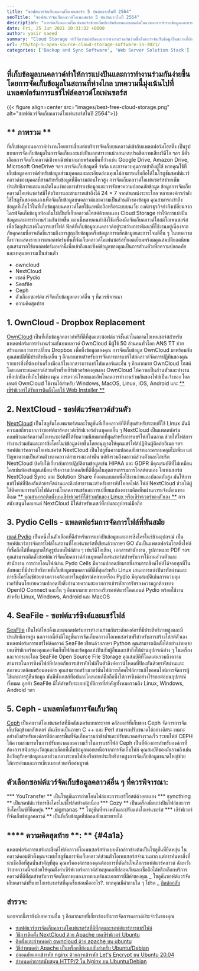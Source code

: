 ```yaml
---
title: "ซอฟต์แวร์จัดเก็บคลาวด์โอเพนซอร์ส 5 อันดับแรกในปี 2564" 
seoTitle: "ซอฟต์แวร์จัดเก็บคลาวด์โอเพนซอร์ส 5 อันดับแรกในปี 2564" 
description: "การจัดเก็บคลาวด์โอเพ่นซอร์สช่วยเพิ่มประสิทธิภาพและผลผลิตในแง่ของการสำรองข้อมูลและการรักษาความปลอดภัยข้อมูล บทความนี้มุ่งเน้นไปที่แอพจัดเก็บข้อมูลคลาวด์ที่ดีที่สุด" 
date: Fri, 25 Jun 2021 10:31:32 +0000
author: yasir saeed
summary: "Cloud Storage ทำให้การแบ่งปันและการทำงานร่วมกันง่ายขึ้นโดยการจัดเก็บข้อมูลในสถานที่ห่างไกล บทความนี้มุ่งเน้นไปที่แพลตฟอร์มการแชร์ไฟล์คลาวด์โอเพ่นซอร์ส" 
url: /th/top-5-open-source-cloud-storage-software-in-2021/
categories: ['Backup and Sync Software', 'Web Server Solution Stack']
---
```


## ที่เก็บข้อมูลบนคลาวด์ทำให้การแบ่งปันและการทำงานร่วมกันง่ายขึ้นโดยการจัดเก็บข้อมูลในสถานที่ห่างไกล บทความนี้มุ่งเน้นไปที่แพลตฟอร์มการแชร์ไฟล์คลาวด์โอเพ่นซอร์ส

{{< figure align=center src="images/best-free-cloud-storage.png" alt="ซอฟต์แวร์จัดเก็บคลาวด์โอเพ่นซอร์สในปี 2564">}}


## ** ภาพรวม **
ที่เก็บข้อมูลบนคลาวด์ทำงานโดยการเชื่อมต่อบริการจัดเก็บบนคลาวด์เข้ากับแพลตฟอร์มโฮสติ้ง เป็นรูปแบบการจัดเก็บข้อมูลในการจัดเก็บและแบ่งปันเอกสารงานนำเสนอสเปรดชีตภาพเสียงวิดีโอ ฯลฯ มีตัวเลือกการจัดเก็บคลาวด์เชิงพาณิชย์มากมายพร้อมพื้นที่ว่างเช่น Google Drive, Amazon Drive, Microsoft OneDrive ฯลฯ การจัดเก็บข้อมูลที่ จำกัด และการควบคุมการเข้าถึงผู้ใช้ หากคุณใช้ที่เก็บข้อมูลคลาวด์สำหรับข้อมูลส่วนบุคคลและละเอียดอ่อนคุณไม่สามารถเชื่อถือได้ในโซลูชันซอฟต์แวร์คลาวด์ของบุคคลที่สามสำหรับข้อมูลที่มีความอ่อนไหวสูง การจัดเก็บคลาวด์โอเพ่นซอร์สช่วยเพิ่มประสิทธิภาพและผลผลิตในแง่ของการสำรองข้อมูลและการรักษาความปลอดภัยข้อมูล
ข้อมูลการจัดเก็บคลาวด์โอเพ่นซอร์สมีให้บริการและสามารถเข้าถึงได้ 24 × 7 จากตำแหน่งระยะไกล หลายองค์กรกำลังใช้โซลูชั่นของตนเองเพื่อจัดเก็บข้อมูลบนคลาวด์และความเป็นส่วนตัวของข้อมูล คุณสามารถเข้าถึงข้อมูลที่เก็บไว้ในที่เก็บข้อมูลบนคลาวด์โดยใช้แอพมือถือหรือระบบบนเว็บ องค์กรธุรกิจกำลังเปลี่ยนจากไดรฟ์จัดเก็บข้อมูลท้องถิ่นไปเป็นที่เก็บคลาวด์โฮสต์ด้วยตนเอง Cloud Storage ทำให้การแบ่งปันข้อมูลและการทำงานร่วมกันง่ายขึ้น ตอนนี้หลายคนกำลังใช้เครื่องมือจัดเก็บคลาวด์โฮสต์โอเพนซอร์สเพื่อวัตถุประสงค์ในการแชร์ไฟล์ ฟิลด์ที่เก็บข้อมูลบนคลาวด์อยู่ระหว่างการพัฒนาที่ใช้งานอยู่เนื่องจากภัยคุกคามที่อาจเกิดขึ้นรวมถึงการสูญเสียข้อมูลหรือข้อมูลการแฮ็กข้อมูลและการโจมตีอื่น ๆ
ในบทความนี้เราจะแสดงรายการแพลตฟอร์มพื้นที่จัดเก็บคลาวด์โอเพ่นซอร์สที่ยอดเยี่ยมพร้อมคุณสมบัติยอดนิยม คุณสามารถใช้แพลตฟอร์มเหล่านี้เพื่อเข้าถึงและซิงค์ข้อมูลของคุณเป็นการส่วนตัวเพื่อความปลอดภัยและเหตุผลความเป็นส่วนตัว
  * owncloud
  * NextCloud
  * เซลล์ Pydio
  * Seafile
  * Ceph
  * ตัวเลือกซอฟต์แวร์จัดเก็บข้อมูลคลาวด์อื่น ๆ ที่ควรพิจารณา
  * ความคิดสุดท้าย

## 1. OwnCloud - Dropbox Replacement
[OwnCloud][1] เป็นที่เก็บข้อมูลคลาวด์ฟรีที่ดีที่สุดและซอฟต์แวร์ชั้นนำในตลาดโอเพนซอร์สสำหรับแพลตฟอร์มการทำงานร่วมกันบนคลาวด์ OwnCloud มีผู้ใช้ 50 ล้านคนทั่วโลก ANS TT ช่วยสร้างมากกว่าการเปลี่ยน Dropbox เพื่อทิ้งข้อมูลของคุณ การจัดเก็บข้อมูล OwnCloud มาพร้อมกับคุณสมบัติที่มีประสิทธิผลอื่น ๆ อีกมากมายสำหรับการจัดการการแชร์ไฟล์คลาวด์จัดการปฏิทินของคุณรายการสิ่งที่ต้องทำเครื่องมือแก้ไขเอกสารการแชร์โฟลเดอร์และอื่น ๆ อีกมากมาย OwnCloud โฮสต์โดยเฉพาะบนคลาวด์ส่วนตัวหรือเซิร์ฟเวอร์ของคุณเอง OwnCloud ให้ความเป็นส่วนตัวและทำงานเพื่อปกป้องที่เก็บไฟล์ของคุณ การดาวน์โหลดและอัพโหลดการทำงานร่วมกันของไฟล์เป็นเจ้าของ
ไคลเอนต์ OwnCloud ใช้งานได้สำหรับ Windows, MacOS, Linux, iOS, Android และ [** เซิร์ฟเวอร์ได้รับการติดตั้งโดยใช้ Web Installer **][2]

## 2. NextCloud - ซอฟต์แวร์คลาวด์ส่วนตัว
[NextCloud][3] เป็นโซลูชันโอเพนซอร์สและโซลูชันที่เก็บคลาวด์ที่ดีที่สุดสำหรับระบบที่ใช้ Linux มันมีความเสถียรมากกว่าซอฟต์แวร์คลาวด์เซิร์ฟเวอร์ส่วนบุคคลอื่น ๆ NextCloud เป็นแพลตฟอร์มคอมพิวเตอร์คลาวด์โอเพนซอร์สที่ได้รับความนิยมมากที่สุดสำหรับการแชร์ไฟล์ในตลาด ช่วยให้ไฟล์การทำงานร่วมกันและการซิงโครไนซ์ข้อมูลง่ายขึ้นโดยอนุญาตให้คุณแชร์ไฟล์ปฏิทินผู้ติดต่ออีเมล ฯลฯ ซอฟต์แวร์คลาวด์โอเพ่นซอร์ส NextCloud เป็นโซลูชันความปลอดภัยแรกและครอบคลุมไม่เพียง แต่ปัญหาความเป็นส่วนตัวของคลาวด์สาธารณะเท่านั้น แต่ยังรวมถึงคลาวด์ส่วนตัวและไฮบริด NextCloud บังคับใช้เกี่ยวกับการปฏิบัติตามข้อมูลเช่น HIPAA และ GDPR
มีคุณสมบัติที่ไม่เหมือนใครเช่นห้องข้อมูลเสมือนจริงความปลอดภัยที่ดีที่สุดในอุตสาหกรรมการโฮสต์ตนเอง โอเพ่นซอร์ส NextCloud Sync และ Solution Share ที่ออกแบบมาเพื่อใช้งานง่ายและปลอดภัยสูง มันให้การแชร์ไฟล์ที่ป้องกันด้วยรหัสผ่านและลิงก์สาธารณะสำหรับการอัปโหลดไฟล์ ไฟล์ NextCloud ช่วยให้ผู้ใช้ติดตามการแก้ไขไฟล์ดาวน์โหลดการแชร์และการเปลี่ยนแปลงความคิดเห็นผ่านการแจ้งเตือนทางอีเมล [** คุณสามารถติดตั้งบนเซิร์ฟเวอร์ที่ใช้ร่วมกันของ Linux หรือเซิร์ฟเวอร์ของตัวเอง **][4]
การสนับสนุนไคลเอนต์ NextCloud มีให้สำหรับเดสก์ท็อปและอุปกรณ์มือถือ

## 3. Pydio Cells - แพลตฟอร์มการจัดการไฟล์ที่ทันสมัย
[เซลล์ Pydio][5] เป็นหนึ่งในตัวเลือกที่ดีสำหรับการแบ่งปันข้อมูลและการซิงโครไนซ์ข้ามอุปกรณ์ เป็นซอฟต์แวร์การจัดการไฟล์ในสถานที่โอเพ่นซอร์สที่เขียนด้วยภาษา GO มันเป็นแพลตฟอร์มโฮสติ้งไฟล์ที่เชื่อถือได้ที่อนุญาตให้ดูรูปแบบไฟล์ต่าง ๆ เช่นวิดีโอเสียง, เอกสารสำนักงาน, รูปภาพและ PDF ฯลฯ คุณสามารถติดตั้งซอฟต์แวร์จัดเก็บคลาวด์ส่วนบุคคลโอเพ่นซอร์สสำหรับการใช้งานส่วนตัวและสำนักงาน การถ่ายโอนไฟล์ผ่าน Pydo Cells มีความปลอดภัยมากซึ่งสามารถซิงค์ไฟล์ได้จากทุกที่ในลักษณะที่มีประสิทธิภาพที่เก็บข้อมูลบนคลาวด์ที่ดีที่สุดสำหรับ Linux เสนอการแบ่งปันรหัสผ่านและการซิงโครไนซ์ย่อยตามความต้องการในอุปกรณ์หลายเครื่อง Pydio มีคุณสมบัติเช่นการควบคุมเวอร์ชันนโยบายความปลอดภัยสิ่งอำนวยความสะดวกการเข้ารหัสการรับรองความถูกต้องของ OpenID Connect และอื่น ๆ อีกมากมาย
การรองรับซอฟต์แวร์ไคลเอนต์ Pydio พร้อมใช้งานสำหรับ Linux, Windows, Android และ MacOS

## 4. SeaFile - ซอฟต์แวร์ซิงค์และแชร์ไฟล์
[SeaFile][6] เป็นไฟล์โฮสติ้งและแพลตฟอร์มการทำงานร่วมกันระดับองค์กรที่มีประสิทธิภาพสูงและมีประสิทธิภาพสูง นอกจากนี้ยังมีโซลูชั่นการจัดเก็บคลาวด์โอเพนซอร์ซฟรีสำหรับการสร้างโฮสต์ตัวเอง แพลตฟอร์มการแชร์ไฟล์คลาวด์ SeaFile เขียนด้วยภาษา Python
คุณสามารถติดตั้งได้อย่างง่ายดายบนเซิร์ฟเวอร์ของคุณเองจัดเก็บไฟล์และข้อมูลแบ่งปันกับผู้อื่นและเข้าถึงได้ผ่านอุปกรณ์ต่าง ๆ ในเครื่องและจากระยะไกล SeaFile Open Source File Storage คุณสมบัติที่โดดเด่นรวมถึงความสามารถในการซิงค์ไฟล์ที่ปลอดภัยการเข้ารหัสไฟล์ในตัวลิงค์ดาวน์โหลดที่ป้องกันด้วยรหัสผ่านและสภาพแวดล้อมพร้อมองค์กร คุณสามารถสร้างเวอร์ชันไฟล์การล็อคไฟล์การแก้ไขออนไลน์การจัดการผู้ใช้และการกู้คืนข้อมูล มันมีทั้งเดสก์ท็อปและไคลเอนต์มือถือซึ่งให้การซิงค์อย่างไร้รอยต่อบนอุปกรณ์ทั้งหมด
ลูกค้า SeaFile มีให้สำหรับระบบปฏิบัติการที่สำคัญทั้งหมดรวมถึง Linux, Windows, Android ฯลฯ

## 5. Ceph - แพลตฟอร์มการจัดเก็บวัตถุ
[Ceph][7] เป็นคลาวด์โอเพ่นซอร์สที่มีคลัสเตอร์แบบกระจาย คลัสเตอร์ที่เก็บของ Ceph จัดการการจัดเก็บวัตถุข้ามคลัสเตอร์ มันเขียนเป็นภาษา C ++ และ Perl สามารถปรับขนาดได้อย่างอิสระ เหมาะอย่างยิ่งสำหรับองค์กรที่ต้องการพื้นที่จัดเก็บความล่าช้าต่ำและปรับขนาดอย่างรวดเร็ว ระบบไฟล์ CEPH ให้ความสามารถในการปรับขนาดและความเร็วในการแชร์ไฟล์ Ceph เป็นที่ต้องการสำหรับองค์กรที่ต้องการสนับสนุนวัตถุและบล็อกที่เก็บข้อมูลนอกเหนือจากการจัดเก็บไฟล์
คุณสมบัติของมันรวมถึงเช่นอิงวัตถุรักษาข้อมูลเมตาส่วนกลางระบบไฟล์เครือข่ายประสิทธิภาพสูงการจัดเก็บข้อมูลขนาดใหญ่ช่วยให้การอ่านและการเขียนบางส่วนหรือสมบูรณ์

## ตัวเลือกซอฟต์แวร์จัดเก็บข้อมูลคลาวด์อื่น ๆ ที่ควรพิจารณา:
  *** YouTransfer ** เป็นโซลูชันการถ่ายโอนไฟล์และการแชร์โฮสต์ด้วยตนเอง
  *** syncthing ** เป็นซอฟต์แวร์การซิงโครไนซ์ไฟล์อย่างต่อเนื่อง
  *** Cozy ** เป็นเครื่องมือแบ่งปันไฟล์และการซิงโครไนซ์ที่ยืดหยุ่น
  *** xigmanas ** โซลูชันที่ทรงพลังและปรับแต่งโอเพ่นซอร์ส
  *** เซิร์ฟเวอร์ที่จัดเก็บข้อมูลคลาวด์ ** เป็นที่เก็บข้อมูลที่ปลอดภัยและขยายได้

## **** ความคิดสุดท้าย **: ** {#4a1a}
แพลตฟอร์มการแชร์และซิงค์ไฟล์คลาวด์โอเพนซอร์สห้าแบบดังกล่าวข้างต้นเป็นโซลูชั่นที่ยืดหยุ่น ในคลาวด์คอมพิวติ้งคุณจะพบโซลูชันการจัดเก็บคลาวด์ส่วนตัวโอเพนซอร์สจำนวนมาก แต่การค้นหาสิ่งที่น่าเชื่อถือที่สุดนั้นสำคัญที่สุด คุณหรือองค์กรของคุณต้องการที่ตัดสินใจเลือกซอฟต์แวร์คลาวด์ ฉันหวังว่าบทความนี้จะช่วยให้คุณตั้งค่าเซิร์ฟเวอร์คลาวด์ส่วนบุคคลที่ปลอดภัยและเชื่อถือได้หรือเลือกบริการคลาวด์ที่ดีที่สุดสำหรับการจัดเก็บภาพเพลงภาพยนตร์และเอกสารที่มีค่าของคุณ
_ โซลูชันซอฟต์แวร์จัดเก็บคลาวด์ฟรีและโอเพ่นซอร์สที่คุณชื่นชอบคืออะไร?. หากคุณมีคำถามใด ๆ โปรด _ [ติดต่อกลับ][8]

## สำรวจ:
นอกจากนี้เรายังมีบทความอื่น ๆ อีกมากมายที่เกี่ยวข้องกับการจัดการคลาวด์ประจำวันของคุณ
  * [ซอฟต์แวร์การจัดเก็บคลาวด์โอเพ่นซอร์สที่ดีที่สุดและซอฟต์แวร์การแชร์ไฟล์][9]
  * [วิธีการติดตั้ง NextCloud ด้วย Apache บนเซิร์ฟเวอร์ Ubuntu][4]
  * [ติดตั้งและกำหนดค่า owncloud ด้วย apache บน ubuntu][2]
  * [วิธีกำหนดค่า Apache เป็นพร็อกซีย้อนกลับสำหรับ Ubuntu/Debian][10]
  * [ปลอดภัยและเข้ารหัส nginx ด้วยการเข้ารหัส Let's Encrypt บน Ubuntu 20.04][11]
  * [กำหนดค่าการสนับสนุน HTTP/2 ใน Nginx บน Ubuntu/Debian][12]

  
[1]: https://owncloud.com/
[2]: https://blog.containerize.com/backup-and-sync-software/how-to-install-and-configure-owncloud-with-apache-on-ubuntu/
[3]: https://nextcloud.com/
[4]: https://blog.containerize.com/backup-and-sync-software/how-to-install-nextcloud-with-apache-on-ubuntu-server/
[5]: https://pydio.com/
[6]: https://www.seafile.com/
[7]: https://ceph.io/en/
[8]: mailto:yasir.saeed@aspose.com
[9]: https://products.containerize.com/backup-and-sync/
[10]: https://blog.containerize.com/web-server-solution-stack/how-to-configure-apache-as-a-reverse-proxy-for-ubuntudebian/
[11]: https://blog.containerize.com/web-server-solution-stack/how-to-secure-nginx-with-letsencrypt-on-ubuntu-20-04/
[12]: https://blog.containerize.com/web-server-solution-stack/how-to-configure-http2-support-in-nginx-on-ubuntudebian/
